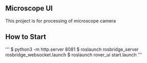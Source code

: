 ## Microscope UI
This project is for processing of microscope camera

## How to Start

'''
$ python3 -m http.server 8081
$ roslaunch rosbridge_server rosbridge_websocket.launch
$ roslaunch rover_ui start.launch
'''

